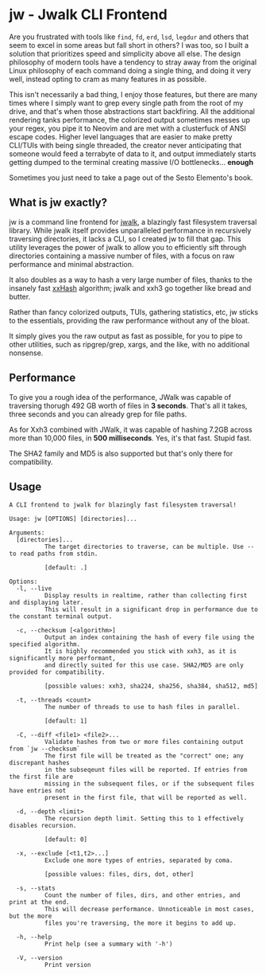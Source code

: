 # jw - Jwalk CLI Frontend

Are you frustrated with tools like `find`, `fd`, `erd`, `lsd`, `legdur` and others that seem to excel in some areas but fall short in others? I was too, so I built a solution that prioritizes speed and simplicity above all else. The design philosophy of modern tools have a tendency to stray away from the original Linux philosophy of each command doing a single thing, and doing it very well, instead opting to cram as many features in as possible. 

This isn't necessarily a bad thing, I enjoy those features, but there are many times where I simply want to grep every single path from the root of my drive, and that's when those abstractions start backfiring. All the additional rendering tanks performance, the colorized output sometimes messes up your regex, you pipe it to Neovim and are met with a clusterfuck of ANSI escape codes. Higher level languages that are easier to make pretty CLI/TUIs with being single threaded, the creator never anticipating that someone would feed a terrabyte of data to it, and output immediately starts getting dumped to the terminal creating massive I/O bottlenecks... **enough**

Sometimes you just need to take a page out of the Sesto Elemento's book.

## What is jw exactly?
jw is a command line frontend for [jwalk](https://github.com/byron/jwalk), a blazingly fast filesystem traversal library. While jwalk itself provides unparalleled performance in recursively traversing directories, it lacks a CLI, so I created jw to fill that gap. This utility leverages the power of jwalk to allow you to efficiently sift through directories containing a massive number of files, with a focus on raw performance and minimal abstraction.

It also doubles as a way to hash a very large number of files, thanks to the insanely fast [xxHash](https://github.com/Cyan4973/xxHash) algorithm; jwalk and xxh3 go together like bread and butter.

Rather than fancy colorized outputs, TUIs, gathering statistics, etc, jw sticks to the essentials, providing the raw performance without any of the bloat.

It simply gives you the raw output as fast as possible, for you to pipe to other utilities, such as ripgrep/grep, xargs, and the like, with no additional nonsense.

## Performance

To give you a rough idea of the performance, JWalk was capable of traversing thorugh 492 GB worth of files in **3 seconds**. That's all it takes, three seconds and you can already grep for file paths.

As for Xxh3 combined with JWalk, it was capable of hashing 7.2GB across more than 10,000 files, in **500 milliseconds**. Yes, it's that fast. Stupid fast.

The SHA2 family and MD5 is also supported but that's only there for compatibility.

## Usage

```
A CLI frontend to jwalk for blazingly fast filesystem traversal!

Usage: jw [OPTIONS] [directories]...

Arguments:
  [directories]...
          The target directories to traverse, can be multiple. Use -- to read paths from stdin.

          [default: .]

Options:
  -l, --live
          Display results in realtime, rather than collecting first and displaying later.
          This will result in a significant drop in performance due to the constant terminal output.

  -c, --checksum [<algorithm>]
          Output an index containing the hash of every file using the specified algorithm.
          It is highly recommended you stick with xxh3, as it is significantly more performant,
          and directly suited for this use case. SHA2/MD5 are only provided for compatibility.

          [possible values: xxh3, sha224, sha256, sha384, sha512, md5]

  -t, --threads <count>
          The number of threads to use to hash files in parallel.

          [default: 1]

  -C, --diff <file1> <file2>...
          Validate hashes from two or more files containing output from `jw --checksum`
          The first file will be treated as the "correct" one; any discrepant hashes
          in the subseqeunt files will be reported. If entries from the first file are
          missing in the subsequent files, or if the subsequent files have entries not
          present in the first file, that will be reported as well.

  -d, --depth <limit>
          The recursion depth limit. Setting this to 1 effectively disables recursion.

          [default: 0]

  -x, --exclude [<t1,t2>...]
          Exclude one more types of entries, separated by coma.

          [possible values: files, dirs, dot, other]

  -s, --stats
          Count the number of files, dirs, and other entries, and print at the end.
          This will decrease performance. Unnoticeable in most cases, but the more
          files you're traversing, the more it begins to add up.

  -h, --help
          Print help (see a summary with '-h')

  -V, --version
          Print version
```
